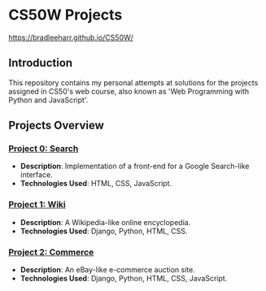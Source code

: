 # CS50W Projects 
https://bradleeharr.github.io/CS50W/

## Introduction

This repository contains my personal attempts at solutions for the projects assigned in CS50's web course, also known as 'Web Programming with Python and JavaScript'. 

## Projects Overview

### [Project 0: Search](https://bradleeharr.github.io/CS50W/Project0)
- **Description**: Implementation of a front-end for a Google Search-like interface.
- **Technologies Used**: HTML, CSS, JavaScript.

### [Project 1: Wiki](https://bradleeharr.github.io/CS50W/Project1)
- **Description**: A Wikipedia-like online encyclopedia.
- **Technologies Used**: Django, Python, HTML, CSS.

### [Project 2: Commerce](https://bradleeharr.github.io/CS50W/Project2)
- **Description**: An eBay-like e-commerce auction site.
- **Technologies Used**: Django, Python, HTML, CSS, JavaScript.

<!--### Project 3: Mail
- **Description**: A front-end for an email client that makes API calls to send and receive emails.
- **Technologies Used**: JavaScript, HTML, CSS.

### Project 4: Network
- **Description**: A Twitter-like social network website.
- **Technologies Used**: Django, Python, JavaScript, HTML, CSS.
